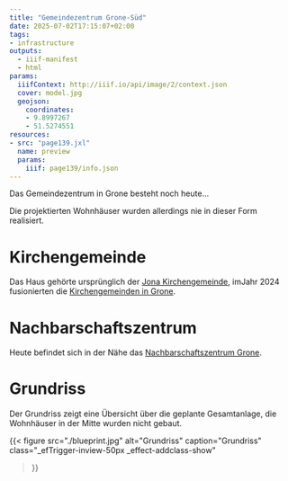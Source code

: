 ```yaml
---
title: "Gemeindezentrum Grone-Süd"
date: 2025-07-02T17:15:07+02:00
tags:
- infrastructure
outputs:
  - iiif-manifest
  - html
params:
  iiifContext: http://iiif.io/api/image/2/context.json
  cover: model.jpg
  geojson:
    coordinates:
    - 9.8997267
    - 51.5274551
resources:
- src: "page139.jxl"
  name: preview
  params:
    iiif: page139/info.json
---
```


Das Gemeindezentrum in Grone besteht noch heute...
<!--more-->

Die projektierten Wohnhäuser wurden allerdings nie in dieser Form realisiert.

# Kirchengemeinde

Das Haus gehörte ursprünglich der [Jona Kirchengemeinde](https://jona.wir-e.de/aktuelles), imJahr 2024 fusionierten die [Kirchengemeinden in Grone](https://kg-grone.wir-e.de/orte).

# Nachbarschaftszentrum

Heute befindet sich in der Nähe das [Nachbarschaftszentrum Grone](https://www.nachbarschaftszentrum-grone.de/index.html).

# Grundriss
Der Grundriss zeigt eine Übersicht über die geplante Gesamtanlage, die Wohnhäuser in der Mitte wurden nicht gebaut.

{{< figure
  src="./blueprint.jpg"
  alt="Grundriss"
  caption="Grundriss"
  class="_efTrigger-inview-50px _effect-addclass-show"
>}}
